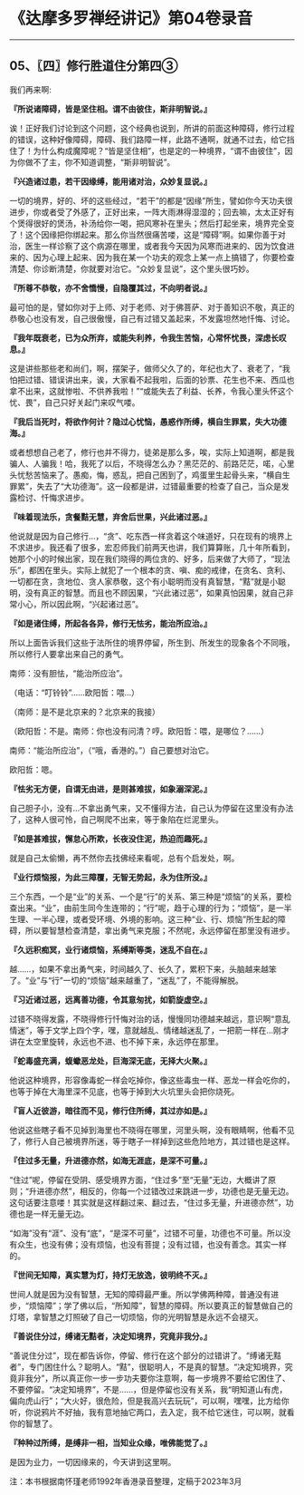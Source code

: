 # 《达摩多罗禅经讲记》第04卷录音

------

## 05、〖四〗修行胜道住分第四③

我们再来啊:

**『所说诸障碍，皆是坚住相。谓不由彼住，斯非明智说。』**

诶！正好我们讨论到这个问题，这个经典也说到，所讲的前面这种障碍，修行过程的错误，这种好像障碍，障碍、我们路障一样，此路不通啊，就通不过去，给它挡住了！为什么构成魔障呢？“皆是坚住相”，也是定的一种境界，“谓不由彼住”，因为你做不了主，你不知道调整，“斯非明智说”。

**『兴造诸过患，若干因缘缚，能用诸对治，众妙复显说。』**

一切的境界，好的、坏的这些经过，“若干”的都是“因缘”所生，譬如你今天功夫很进步，你或者受了外感了，正好出来，一阵大雨淋得湿湿的；回去嘛，太太正好有个煲得很好的煲汤，补汤给你一喝，把风寒补在里头；然后打起坐来，境界完全变了！这个因缘把你绑起来。那么你当然很痛苦喽，这是“障碍”啊。如果你善于对治，医生一样诊察了这个病源在哪里，或者我今天因为风寒而进来的、因为饮食进来的、因为心理上起来、因为我在某一个功夫的观念上某一点上搞错了，你要检查清楚、你诊断清楚，你就要对治它。“众妙复显说”，这个里头很巧妙。

**『所尊不恭敬，亦不舍憍慢，自隐覆其过，不向明者说。』**

最可怕的是，譬如你对于上师、对于老师、对于佛菩萨、对于善知识不敬，真正的恭敬心也没有发，自己很傲慢，自己有过错又盖起来，不发露坦然地忏悔、讨论。

**『我年既衰老，已为众所弃，或能失利养，令我生苦恼，心常怀忧畏，深虑长叹息。』**

这是讲些那些老和尚们，啊，摆架子，做师父久了的，年纪也大了、衰老了，“我怕把过错、错误讲出来，诶，大家看不起我啦，后面的钞票、花生也不来、西瓜也拿不出来，这就惨啦、不供养我啦！”“或能失去了利益、长养，令我心里头怀这个忧、畏”，自己只好关起门来叹气喽。

**『我后当死时，将欲作何计？隐过心忧恼，愚惑作所缚，横自生罪累，失大功德海。』**

或者想想自己老了，修行也并不得力，徒弟是那么多，唉，实际上知道啊，都是我骗人、人骗我！哈，我死了以后，不晓得怎么办？黑茫茫的、前路茫茫，喏，心里头忧愁苦恼来了。愚痴，悔，惑乱，把自己困到了，鸡蛋里生起骨头来，“横自生罪累”，失去了“大功德海”。这一段都是讲，过错最重要的检查了自己，当众是发露检讨、忏悔求进步。

**『味着现法乐，贪餐黠无慧，弃舍后世果，兴此诸过恶。』**

他说就是因为自己修行…，“贪”、吃东西一样贪着这个味道好，只在现有的境界上不求进步。我还看了很多，宏忍师我们前两天也讲，我们算算账，几十年所看到，她那个小的时候出家，现在我们晓得的两位贪的、好多，后来做了大师了，“现法乐”，都困在里头。实际上就犯了一个根本的贪、嗔、痴的戒律，在贪名、贪利、一切都在贪，贪地位、贪人家恭敬，这个有小聪明而没有真智慧，“黠”就是小聪明，没有真正的智慧。而且也不顾因果，“兴此诸过恶”，如果真怕因果，就自己非常小心，所以因此啊，“兴起诸过恶”。

**『如是诸住缚，所起各各异，修行无怯劣，能治所应治。』**

所以上面告诉我们这些于法所住的境界停留，所生到、所发生的现象各个不同哦，所以修行人要拿出来自己的勇气。

南师：没有胆怯，“能治所应治”。

（电话：“叮铃铃”……欧阳哲：喂…）

（南师：是不是北京来的？北京来的我接）

（欧阳哲：不是。南师：你也没有问清？哼。欧阳哲：喂，是哪位？……）

南师：“能治所应治”，（“哦，香港的。”）自己要想对治它。

欧阳哲：嗯。

**『怯劣无方便，自谓无由进，是则甚难拔，如象溺深泥。』**

自己胆子小，没有…不拿出勇气来，又不懂得方法，自己认为停留在这里没有办法了，这种人很可怜，自己啊爬不出来，等于象陷在烂泥里头。

**『如是甚难拔，懈怠心所欺，长夜没住泥，热迫而趣死。』**

就是自己太偷懒，再不然你去找佛经来看呢，总有个启发处，啊。

**『业行烦恼报，为此三障覆，无智无势起，永为住所没。』**

三个东西，一个是“业”的关系、一个是“行”的关系、第三种是“烦恼”的关系，要检查出来。“业”，由前生同今生连带的；“行”呢，趋于心理的行为；“烦恼”，是一半生理、一半心理，或者受环境、外境的影响。这三种“业、行、烦恼”所生起的障碍，所以要智慧检查清楚，拿出勇气来克服；不然呢，永远停留在那里没有进步。

**『久远积痴冥，业行诸烦恼，系缚斯等类，迷乱不自在。』**

越……，如果不拿出勇气来，时间越久了、长久了，累积下来，头脑越来越笨了。“业”与“行”一切的“烦恼”越来越重了，“迷乱”了，不能得解脱。

**『习近诸过恶，远离善功德，令其意匆扰，如箭旋虚空。』**

过错不晓得发露，不晓得修行忏悔对治的话，慢慢同功德越来越远，意识啊“意乱情迷”，等于文学上四个字，嘿，意就越乱、情绪越迷乱了，一把箭一样在…刚才讲在太空里旋转，永远也不进、也不掉下来，永远停在那里。

**『蛇毒盛充满，蝮蠍恶龙处，巨海深无底，无择大火聚。』**

他说这种境界，形容像毒蛇一样会吃掉你，像这些毒虫一样、恶龙一样会吃你的，也等于掉在大海里深不见底，也等于掉到大火坑里头会把你烧死。

**『盲人近彼游，暗往而不见，修行住所缚，其过亦如是。』**

他说这些瞎子看不见掉到海里也不晓得在哪里，河里头啊，没有眼睛啊，他看不见了，修行人自己被境界所迷，等于瞎子一样掉到这些危险地方，其过错也是这样。

**『住过多无量，升进德亦然，如海无涯底，是深不可量。』**

“住过”呢，停留在受阴、感受境界方面，“住过多”至“无量”无边，大概讲了原则；“升进德亦然”，相反的，你每一个过错改过来跳进一步，功德也是无量无边。这句话要注意喽！其实就是这样翻过来、翻过去，“住过多无量，升进德亦然”，功德也是一样无量无边。

“如海”没有“涯”、没有“底”，“是深不可量”，过错不可量，功德也不可量。所以没有众生，也没有佛；没有烦恼，也没有菩提；没有过错，也没有善念。其实一样的。

**『世间无知障，真实慧为灯，持灯无放逸，彼明终不灭。』**

世间人就是因为没有智慧，无知的障碍最严重。所以学佛两种障，普通没有进步，“烦恼障”；学了佛以后，“所知障”，智慧的障碍。所以要真正的智慧做自己的灯塔，拿智慧之灯照破了自己一切烦恼，你的光明智慧是永远不会褪灭。

**『善说住分过，缚诸无黠者，决定知境界，究竟非我分。』**

“善说住分过”，现在都告诉你，停留、修行在这个部分的过错讲了。“缚诸无黠者”，专门困住什么？聪明人。“黠”，很聪明人，不是真的智慧。“决定知境界，究竟非我分”，所以真正你一步一步功夫要你注意啊，每一步境界不要给它困住了、不要停留。“决定知境界”，不是……，但是停留也没有关系，我“明知道山有虎，偏向虎山行”；“大火好，很危险，但是我高兴去玩玩”，可以啊，嘿嘿，比方给你听，你说鸦片不好抽，我有意地抽它两口，去入定，我不给它迷住，可以啊，就看你的智慧了。

**『种种过所缚，是缚非一相，当知业众缘，唯佛能觉了。』**

是因为业力，一切因缘来的，今天讲到这里啊。

注：本书根据南怀瑾老师1992年香港录音整理，定稿于2023年3月

